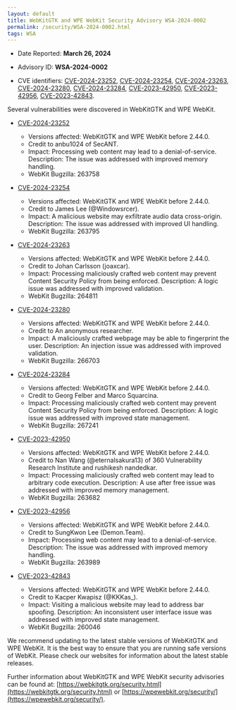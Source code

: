 ```yaml
---
layout: default
title: WebKitGTK and WPE WebKit Security Advisory WSA-2024-0002
permalink: /security/WSA-2024-0002.html
tags: WSA
---
```


* Date Reported: **March 26, 2024**

* Advisory ID: **WSA-2024-0002**

* CVE identifiers: [CVE-2024-23252](#CVE-2024-23252), [CVE-2024-23254](#CVE-2024-23254),
  [CVE-2024-23263](#CVE-2024-23263), [CVE-2024-23280](#CVE-2024-23280),
  [CVE-2024-23284](#CVE-2024-23284), [CVE-2023-42950](#CVE-2023-42950),
  [CVE-2023-42956](#CVE-2023-42956), [CVE-2023-42843](#CVE-2023-42843).


Several vulnerabilities were discovered in WebKitGTK and WPE WebKit.

* <a name="CVE-2024-23252" href="https://cve.mitre.org/cgi-bin/cvename.cgi?name=CVE-2024-23252">CVE-2024-23252</a>
  * Versions affected: WebKitGTK and WPE WebKit before 2.44.0.
  * Credit to anbu1024 of SecANT.
  * Impact: Processing web content may lead to a denial-of-service.
    Description: The issue was addressed with improved memory handling.
  * WebKit Bugzilla: 263758

* <a name="CVE-2024-23254" href="https://cve.mitre.org/cgi-bin/cvename.cgi?name=CVE-2024-23254">CVE-2024-23254</a>
  * Versions affected: WebKitGTK and WPE WebKit before 2.44.0.
  * Credit to James Lee (@Windowsrcer).
  * Impact: A malicious website may exfiltrate audio data cross-origin.
    Description: The issue was addressed with improved UI handling.
  * WebKit Bugzilla: 263795

* <a name="CVE-2024-23263" href="https://cve.mitre.org/cgi-bin/cvename.cgi?name=CVE-2024-23263">CVE-2024-23263</a>
  * Versions affected: WebKitGTK and WPE WebKit before 2.44.0.
  * Credit to Johan Carlsson (joaxcar).
  * Impact: Processing maliciously crafted web content may prevent
    Content Security Policy from being enforced. Description: A logic
    issue was addressed with improved validation.
  * WebKit Bugzilla: 264811

* <a name="CVE-2024-23280" href="https://cve.mitre.org/cgi-bin/cvename.cgi?name=CVE-2024-23280">CVE-2024-23280</a>
  * Versions affected: WebKitGTK and WPE WebKit before 2.44.0.
  * Credit to An anonymous researcher.
  * Impact: A maliciously crafted webpage may be able to fingerprint the
    user. Description: An injection issue was addressed with improved
    validation.
  * WebKit Bugzilla: 266703

* <a name="CVE-2024-23284" href="https://cve.mitre.org/cgi-bin/cvename.cgi?name=CVE-2024-23284">CVE-2024-23284</a>
  * Versions affected: WebKitGTK and WPE WebKit before 2.44.0.
  * Credit to Georg Felber and Marco Squarcina.
  * Impact: Processing maliciously crafted web content may prevent
    Content Security Policy from being enforced. Description: A logic
    issue was addressed with improved state management.
  * WebKit Bugzilla: 267241

* <a name="CVE-2023-42950" href="https://cve.mitre.org/cgi-bin/cvename.cgi?name=CVE-2023-42950">CVE-2023-42950</a>
  * Versions affected: WebKitGTK and WPE WebKit before 2.44.0.
  * Credit to Nan Wang (@eternalsakura13) of 360 Vulnerability Research
    Institute and rushikesh nandedkar.
  * Impact: Processing maliciously crafted web content may lead to
    arbitrary code execution. Description: A use after free issue was
    addressed with improved memory management.
  * WebKit Bugzilla: 263682

* <a name="CVE-2023-42956" href="https://cve.mitre.org/cgi-bin/cvename.cgi?name=CVE-2023-42956">CVE-2023-42956</a>
  * Versions affected: WebKitGTK and WPE WebKit before 2.44.0.
  * Credit to SungKwon Lee (Demon.Team).
  * Impact: Processing web content may lead to a denial-of-service.
    Description: The issue was addressed with improved memory handling.
  * WebKit Bugzilla: 263989

* <a name="CVE-2023-42843" href="https://cve.mitre.org/cgi-bin/cvename.cgi?name=CVE-2023-42843">CVE-2023-42843</a>
  * Versions affected: WebKitGTK and WPE WebKit before 2.44.0.
  * Credit to Kacper Kwapisz (@KKKas_).
  * Impact: Visiting a malicious website may lead to address bar
    spoofing. Description: An inconsistent user interface issue was
    addressed with improved state management.
  * WebKit Bugzilla: 260046


We recommend updating to the latest stable versions of WebKitGTK and WPE
WebKit. It is the best way to ensure that you are running safe versions
of WebKit. Please check our websites for information about the latest
stable releases.

Further information about WebKitGTK and WPE WebKit security advisories can be found at:
[https://webkitgtk.org/security.html](https://webkitgtk.org/security.html) or [https://wpewebkit.org/security/](https://wpewebkit.org/security/).
